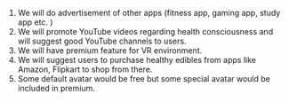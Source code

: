 1. We will do advertisement of other apps (fitness app, gaming app, study app etc. )
2. We will promote YouTube videos regarding health consciousness and will suggest good YouTube channels to users.
3. We will have premium feature for VR environment.
4. We will suggest users to purchase healthy edibles from apps like Amazon, Flipkart to shop from there.
5. Some default avatar would be free but some special avatar would be included in premium.
